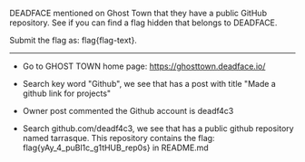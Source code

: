 DEADFACE mentioned on Ghost Town that they have a public GitHub repository. See if you can find a flag hidden that belongs to DEADFACE.

Submit the flag as: flag{flag-text}.

----------------------------------------------------------------

- Go to GHOST TOWN home page: https://ghosttown.deadface.io/

- Search key word "Github", we see that has a post with title "Made a github link for projects"

- Owner post commented the Github account is deadf4c3

- Search github.com/deadf4c3, we see that has a public github repository named  tarrasque. This repository contains the flag: flag{yAy_4_puBl1c_g1tHUB_rep0s} in README.md